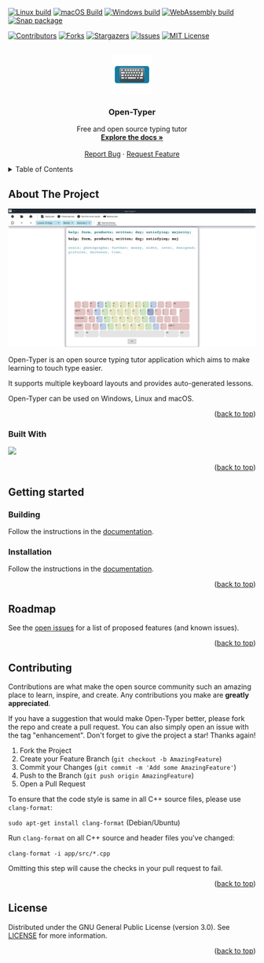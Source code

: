 [![Linux build](https://github.com/Open-Typer/Open-Typer/actions/workflows/linux-build.yml/badge.svg?event=push)](https://github.com/Open-Typer/Open-Typer/actions/workflows/linux-build.yml)
[![macOS Build](https://github.com/Open-Typer/Open-Typer/actions/workflows/macos-build.yml/badge.svg?event=push)](https://github.com/Open-Typer/Open-Typer/actions/workflows/macos-build.yml)
[![Windows build](https://github.com/Open-Typer/Open-Typer/actions/workflows/windows-build.yml/badge.svg?event=push)](https://github.com/Open-Typer/Open-Typer/actions/workflows/windows-build.yml)
[![WebAssembly build](https://github.com/Open-Typer/Open-Typer/actions/workflows/wasm-build.yml/badge.svg?event=push)](https://github.com/Open-Typer/Open-Typer/actions/workflows/wasm-build.yml)
[![Snap package](https://github.com/Open-Typer/Open-Typer/actions/workflows/snap.yml/badge.svg?event=push)](https://github.com/Open-Typer/Open-Typer/actions/workflows/snap.yml)

<a name="readme-top"></a>

<!-- PROJECT SHIELDS -->
[![Contributors][contributors-shield]][contributors-url]
[![Forks][forks-shield]][forks-url]
[![Stargazers][stars-shield]][stars-url]
[![Issues][issues-shield]][issues-url]
[![MIT License][license-shield]][license-url]



<!-- PROJECT LOGO -->
<br />
<div align="center">
  <a href="https://github.com/Open-Typer/Open-Typer">
    <img src="app/res/linux-release/usr/share/pixmaps/open-typer.png" alt="Logo" width="80" height="80">
  </a>

<h3 align="center">Open-Typer</h3>

  <p align="center">
    Free and open source typing tutor
    <br />
    <a href="https://open-typer.github.io"><strong>Explore the docs »</strong></a>
    <br />
    <br />
    <a href="https://github.com/Open-Typer/Open-Typer/issues">Report Bug</a>
    ·
    <a href="https://github.com/Open-Typer/Open-Typer/issues">Request Feature</a>
  </p>
</div>



<!-- TABLE OF CONTENTS -->
<details>
  <summary>Table of Contents</summary>
  <ol>
    <li>
      <a href="#about-the-project">About The Project</a>
      <ul>
        <li><a href="#built-with">Built With</a></li>
      </ul>
    </li>
    <li>
      <a href="#getting-started">Getting Started</a>
      <ul>
        <li><a href="#building">Building</a></li>
        <li><a href="#installation">Installation</a></li>
      </ul>
    </li>
    <li><a href="#roadmap">Roadmap</a></li>
    <li><a href="#contributing">Contributing</a></li>
    <li><a href="#license">License</a></li>
  </ol>
</details>



<!-- ABOUT THE PROJECT -->
## About The Project

[![Open-Typer screenshot][product-screenshot]](https://open-typer.github.io)

Open-Typer is an open source typing tutor application which aims to make learning to touch type easier.

It supports multiple keyboard layouts and provides auto-generated lessons.

Open-Typer can be used on Windows, Linux and macOS.

<p align="right">(<a href="#readme-top">back to top</a>)</p>



### Built With

<a href="https://www.qt.io"><img src="https://img.shields.io/badge/Qt-000000?style=flat-square&logo=qt&logoColor=qt" height="50"></a>

<p align="right">(<a href="#readme-top">back to top</a>)</p>



<!-- GETTING STARTED -->
## Getting started

### Building

Follow the instructions in the [documentation](https://open-typer.github.io/docs/md_docs_data_pages_Build_instructions.html).

### Installation

Follow the instructions in the [documentation](https://open-typer.github.io/docs/index.html).

<p align="right">(<a href="#readme-top">back to top</a>)</p>

<!-- ROADMAP -->
## Roadmap

See the [open issues](https://github.com/Open-Typer/Open-Typer/issues) for a list of proposed features (and known issues).

<p align="right">(<a href="#readme-top">back to top</a>)</p>



<!-- CONTRIBUTING -->
## Contributing

Contributions are what make the open source community such an amazing place to learn, inspire, and create. Any contributions you make are **greatly appreciated**.

If you have a suggestion that would make Open-Typer better, please fork the repo and create a pull request. You can also simply open an issue with the tag "enhancement".
Don't forget to give the project a star! Thanks again!

1. Fork the Project
2. Create your Feature Branch (`git checkout -b AmazingFeature`)
3. Commit your Changes (`git commit -m 'Add some AmazingFeature'`)
4. Push to the Branch (`git push origin AmazingFeature`)
5. Open a Pull Request

To ensure that the code style is same in all C++ source files, please use `clang-format`:

`sudo apt-get install clang-format` (Debian/Ubuntu)

Run `clang-format` on all C++ source and header files you've changed:

`clang-format -i app/src/*.cpp`

Omitting this step will cause the checks in your pull request to fail.

<p align="right">(<a href="#readme-top">back to top</a>)</p>



<!-- LICENSE -->
## License

Distributed under the GNU General Public License (version 3.0). See [LICENSE](LICENSE) for more information.

<p align="right">(<a href="#readme-top">back to top</a>)</p>



<!-- MARKDOWN LINKS & IMAGES -->
<!-- https://www.markdownguide.org/basic-syntax/#reference-style-links -->
[contributors-shield]: https://img.shields.io/github/contributors/Open-Typer/Open-Typer.svg?style=for-the-badge
[contributors-url]: https://github.com/Open-Typer/Open-Typer/graphs/contributors
[forks-shield]: https://img.shields.io/github/forks/Open-Typer/Open-Typer.svg?style=for-the-badge
[forks-url]: https://github.com/Open-Typer/Open-Typer/network/members
[stars-shield]: https://img.shields.io/github/stars/Open-Typer/Open-Typer.svg?style=for-the-badge
[stars-url]: https://github.com/Open-Typer/Open-Typer/stargazers
[issues-shield]: https://img.shields.io/github/issues/Open-Typer/Open-Typer.svg?style=for-the-badge
[issues-url]: https://github.com/Open-Typer/Open-Typer/issues
[license-shield]: https://img.shields.io/github/license/Open-Typer/Open-Typer.svg?style=for-the-badge
[license-url]: https://github.com/Open-Typer/Open-Typer/blob/master/LICENSE.txt
[product-screenshot]: docs-data/res/images/main_window_light.png
[Qt]: https://img.shields.io/badge/Qt-000000?style=flat-square&logo=qt&logoColor=qt
[Qt-url]: https://www.qt.io

